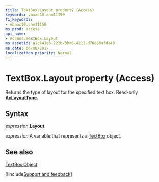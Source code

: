```yaml
---
title: TextBox.Layout property (Access)
keywords: vbaac10.chm11150
f1_keywords:
- vbaac10.chm11150
ms.prod: access
api_name:
- Access.TextBox.Layout
ms.assetid: a1c841e6-221b-3ba6-4212-d76066afda48
ms.date: 06/08/2017
localization_priority: Normal
---
```



# TextBox.Layout property (Access)

Returns the type of layout for the specified text box. Read-only  **[AcLayoutType](Access.AcLayoutType.md)**.


## Syntax

_expression_.**Layout**

_expression_ A variable that represents a [TextBox](Access.TextBox.md) object.


## See also


[TextBox Object](Access.TextBox.md)

[!include[Support and feedback](~/includes/feedback-boilerplate.md)]